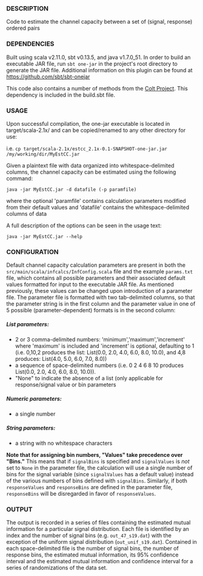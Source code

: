 ### DESCRIPTION

Code to estimate the channel capacity between a set of (signal, response)
ordered pairs

### DEPENDENCIES

Built using scala v2.11.0, sbt v0.13.5, and java v1.7.0_51. In order to build
an executable JAR file, run `sbt one-jar` in the project's root directory
to generate the JAR file.  Additional information on this plugin can be found 
at https://github.com/sbt/sbt-onejar

This code also contains a number of methods from the [Colt Project](http://acs.lbl.gov/software/colt/).  This 
dependency is included in the build.sbt file.

### USAGE

Upon successful compilation, the one-jar executable is located in 
target/scala-2.1x/ and can be copied/renamed to any other directory for use:

i.e. `cp target/scala-2.1x/estcc_2.1x-0.1-SNAPSHOT-one-jar.jar /my/working/dir/MyEstCC.jar`

Given a plaintext file with data organized into whitespace-delimited columns,
the channel capacity can be estimated using the following command:

`java -jar MyEstCC.jar -d datafile (-p paramfile)`

where the optional 'paramfile' contains calculation parameters modified from 
their default values and 'datafile' contains the whitespace-delimited columns
of data

A full description of the options can be seen in the usage text:

`java -jar MyEstCC.jar --help`

### CONFIGURATION

Default channel capacity calculation parameters are present in both the 
`src/main/scala/infcalcs/InfConfig.scala` file and the example `params.txt` 
file, which contains all possible parameters and their associated default 
values formatted for input to the executable JAR file. As mentioned 
previously, these values can be changed upon introduction of a parameter 
file.  The parameter file is formatted with two tab-delimited columns,
so that the parameter string is in the first column and the parameter value
in one of 5 possible (parameter-dependent) formats is in the second column:

##### List parameters:
- 2 or 3 comma-delimited numbers: 'minimum','maximum','increment' where 
   'maximum' is included and 'increment' is optional, defaulting to 1 
   (i.e. 0,10,2 produces the list: List(0.0, 2.0, 4.0, 6.0, 8.0, 10.0), 
   and 4,8 produces: List(4.0, 5.0, 6.0, 7.0, 8.0))
- a sequence of space-delimited numbers (i.e. 0 2 4 6 8 10 produces 
  List(0.0, 2.0, 4.0, 6.0, 8.0, 10.0)).
- "None" to indicate the absence of a list (only applicable for 
   response/signal value or bin parameters

##### Numeric parameters:
- a single number

##### String parameters:  
- a string with no whitespace characters
 
**Note that for assigning bin numbers, "Values" take precedence over "Bins."** This
means that if `signalBins` is specified and `signalValues` is *not* set to `None` in 
the parameter file, the calculation will use a single number of bins for the signal
variable (since `signalValues` has a default value) instead of the various numbers of 
bins defined with `signalBins`. Similarly, if both `responseValues` and `responseBins`
are defined in the parameter file, `responseBins` will be disregarded in favor of 
`responseValues`.

### OUTPUT

The output is recorded in a series of files containing the estimated mutual
information for a particular signal distribution. Each file is identified by 
an index and the number of signal bins (e.g. `out_47_s19.dat`) with the 
exception of the uniform signal distribution (`out_unif_s19.dat`). Contained
in each space-delimited file is the number of signal bins, the number of 
response bins, the estimated mutual information, its 95% confidence interval 
and the estimated mutual information and confidence interval for a series of 
randomizations of the data set.
